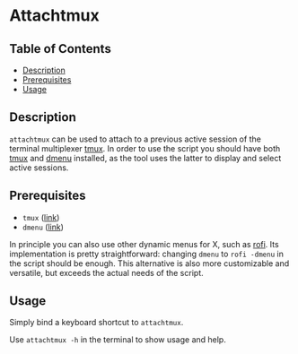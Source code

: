 # Attachtmux

## Table of Contents

* [Description](attachtmux.md#description)
* [Prerequisites](attachtmux.md#prerequisites)
* [Usage](attachtmux.md#usage)

## Description

`attachtmux` can be used to attach to a previous active session of the terminal multiplexer [tmux](https://en.wikipedia.org/wiki/Tmux). In order to use the script you should have both [tmux](https://en.wikipedia.org/wiki/Tmux) and [dmenu](https://tools.suckless.org/dmenu/) installed, as the tool uses the latter to display and select active sessions.

## Prerequisites

* `tmux` \([link](https://en.wikipedia.org/wiki/Tmux)\) 
* `dmenu` \([link](https://tools.suckless.org/dmenu/)\)

In principle you can also use other dynamic menus for X, such as [rofi](https://github.com/davatorium/rofi). Its implementation is pretty straightforward: changing `dmenu` to `rofi -dmenu` in the script should be enough. This alternative is also more customizable and versatile, but exceeds the actual needs of the script.

## Usage

Simply bind a keyboard shortcut to `attachtmux`.

Use `attachtmux -h` in the terminal to show usage and help.

